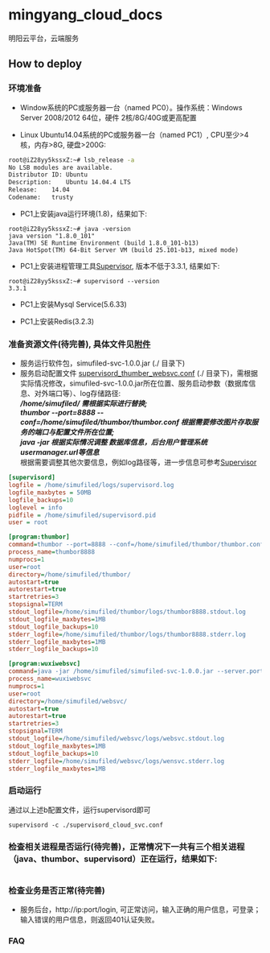 # mingyang_cloud_docs

明阳云平台，云端服务 

## How to deploy

### 环境准备
 - Window系统的PC或服务器一台（named PC0）。操作系统：Windows Server 2008/2012 64位，硬件 2核/8G/40G或更高配置
 
 - Linux Ubuntu14.04系统的PC或服务器一台（named PC1）, CPU至少>4核，内存>8G, 硬盘>200G:    
```Bash
root@iZ28yy5kssxZ:~# lsb_release -a 
No LSB modules are available.
Distributor ID:	Ubuntu
Description:	Ubuntu 14.04.4 LTS
Release:	14.04
Codename:	trusty
```
 - PC1上安装java运行环境(1.8)，结果如下:    
```shell
root@iZ28yy5kssxZ:~# java -version
java version "1.8.0_101"
Java(TM) SE Runtime Environment (build 1.8.0_101-b13)
Java HotSpot(TM) 64-Bit Server VM (build 25.101-b13, mixed mode)
```

 - PC1上安装进程管理工具[Supervisor](http://www.supervisord.org), 版本不低于3.3.1, 结果如下:   
```shell
root@iZ28yy5kssxZ:~# supervisord --version
3.3.1
```
 - PC1上安装Mysql Service(5.6.33)
 
 - PC1上安装Redis(3.2.3)
  
 
### 准备资源文件(待完善), 具体文件见[附件](https://github.com/shlhs/wuxi_simufiled_docs/blob/master/deploy_config)
 - 服务运行软件包，simufiled-svc-1.0.0.jar (./ 目录下)
 - 服务启动配置文件 [supervisord_thumber_websvc.conf](https://github.com/shlhs/wuxi_simufiled_docs/blob/master/deploy_config/supervisord_thumber_websvc.conf) (./ 目录下)，需根据实际情况修改，simufiled-svc-1.0.0.jar所在位置、服务启动参数（数据库信息、对外端口等）、log存储路径:     
  ***/home/simufiled/ 需根据实际进行替换;***      
  ***thumbor --port=8888 --conf=/home/simufiled/thumbor/thumbor.conf 根据需要修改图片存取服务的端口与配置文件所在位置;***                    
  ***java -jar 根据实际情况调整 数据库信息，后台用户管理系统usermanager.url等信息***          
  根据需要调整其他次要信息，例如log路径等，进一步信息可参考[Supervisor](http://www.supervisord.org)      
```ini
[supervisord]
logfile = /home/simufiled/logs/supervisord.log
logfile_maxbytes = 50MB
logfile_backups=10
loglevel = info
pidfile = /home/simufiled/supervisord.pid
user = root

[program:thumbor]
command=thumbor --port=8888 --conf=/home/simufiled/thumbor/thumbor.conf
process_name=thumbor8888
numprocs=1
user=root
directory=/home/simufiled/thumbor/
autostart=true
autorestart=true
startretries=3
stopsignal=TERM
stdout_logfile=/home/simufiled/thumbor/logs/thumbor8888.stdout.log
stdout_logfile_maxbytes=1MB
stdout_logfile_backups=10
stderr_logfile=/home/simufiled/thumbor/logs/thumbor8888.stderr.log
stderr_logfile_maxbytes=1MB
stderr_logfile_backups=10

[program:wuxiwebsvc]
command=java -jar /home/simufiled/simufiled-svc-1.0.0.jar --server.port=8090 --spring.datasource.url=jdbc:mysql://127.0.0.1:3306/simufiled --spring.datasource.username=root --spring.datasource.password=xxxx --usermanager.url=http://114.215.90.83:8082/viot/api/
process_name=wuxiwebsvc
numprocs=1
user=root
directory=/home/simufiled/websvc/
autostart=true
autorestart=true
startretries=3
stopsignal=TERM
stdout_logfile=/home/simufiled/websvc/logs/websvc.stdout.log
stdout_logfile_maxbytes=1MB
stdout_logfile_backups=10
stderr_logfile=/home/simufiled/websvc/logs/wensvc.stderr.log
stderr_logfile_maxbytes=1MB
```

### 启动运行    
通过以上述b配置文件，运行supervisord即可     
```shell
supervisord -c ./supervisord_cloud_svc.conf
```

### 检查相关进程是否运行(待完善)，正常情况下一共有三个相关进程（java、thumbor、supervisord）正在运行，结果如下:    
```shell

```

### 检查业务是否正常(待完善)
 - 服务后台，http://ip:port/login, 可正常访问，输入正确的用户信息，可登录；输入错误的用户信息，则返回401认证失败。
 
### FAQ
